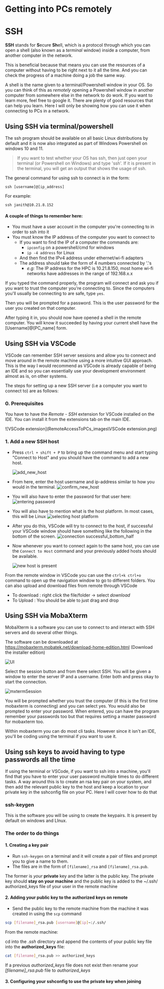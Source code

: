 # Getting into PCs remotely



# SSH

**SSH** stands for **S**ecure **Sh**ell, which is a protocol through which you can open a shell (also known as a *terminal* window) inside a computer, from another computer in the network. 

This is beneficial because that means you can use the resources of a computer without having to be right next to it all the time. And you can check the progress of a machine doing a job the same way. 

A shell is the name given to a terminal/Powershell window in your OS. So you can think of this as *remotely* opening a Powershell window in another computer from somewhere else in the network to do work. If you want to learn more, feel free to google it. There are plenty of good resources that can help you learn. Here I will only be showing how you can use it when connecting to PCs in a network.

## Using SSH via terminal/powershell 

The ssh program should be available on all basic Linux distributions by default and it is now also integrated as part of Windows Powershell on windows 10 and 11. 

> If you want to test whether your OS has ssh, then just open your terminal (or Powershell on Windows) and type 'ssh'. If it is present in the terminal, you will get an output that shows the usage of ssh.

The general command for using ssh to connect is in the form: 

```shell
ssh [username]@[ip_address]
```

For example: 

```shell
ssh janith@10.21.8.152
```

#### A couple of things to remember here:

- You must have a user account in the computer you're connecting to in order to ssh into it
- You must know the IP address of the computer you want to connect to
  - If you want to find the IP of a computer the commands are:
    - `ipconfig` on a powershell/cmd for windows
    - `ip -4 address` for Linux
  - And then find the IPv4 address under ethernet/wi-fi adapters
  - The address should take the form of 4 numbers connected by '.'s
    - *e.g:* The IP address for the HPC is 10.21.8.150, most home wi-fi networks have addresses in the range of 192.168.x.x



If you typed the command properly, the program will connect and ask you if you want to trust the computer you're connecting to. Since the computers you'll usually be connecting to are safe, type `yes`. 

Then you will be prompted for a password. This is the user password for the user you created on that computer. 

After typing it in, you should now have opened a shell in the remote computer. You will know it succeeded by having your current shell have the [Username]@[PC_name] form.

## Using SSH via VSCode

VSCode can remember SSH server sessions and allow you to connect and move around in the remote machine using a more intuitive GUI approach. This is the way I would recommend as VSCode is already capable of being an IDE and so you can essentially use your development environment  almost as is, on other systems.

The steps for setting up a new SSH server (i.e a computer you want to connect to) are as follows:

### 0. Prerequisites

You have to have the *Remote - SSH* extension for VSCode installed on the IDE. You can install it from the extensions tab on the main IDE.

![VSCode extension](RemoteAccessToPCs_images\VSCode extension.png)



### 1. Add a new SSH host

- Press `ctrl + shift + P` to bring up the command menu and start typing "Connect to Host" and you should have the command to add a new host.

  ![add_new_host](RemoteAccessToPCs_images/add_new_host.png)

- From here, enter the host username and ip-address similar to how you would in the terminal.  ![confirm_new_host](RemoteAccessToPCs_images/confirm_new_host.png)

- You will also have to enter the password for that user here: ![entering password](RemoteAccessToPCs_images/entering_password.png)
- You will also have to mention what is the host platform. In most cases, this will be Linux ![selecting host platform](RemoteAccessToPCs_images/selecting_host_platform.png)

- After you do this, VSCode will try to connect to the host, if successful your VSCode window should have something like the following in the bottom of the screen.  ![connection successful_bottom_half](RemoteAccessToPCs_images/connection_successful_bottom_half.png)



- Now whenever you want to connect again to the same host, you can use the `Connect to Host` command and your previously added hosts should be available.  

  
   ![new host is present](RemoteAccessToPCs_images/new_host_is_present.png)



From the remote window in VSCode you can use the `ctrl+k ctrl+o` command to open up the navigation window to go to different folders. You can also upload and download files from remote through VSCode

- To download : right click the file/folder -> select *download*
- To Upload : You should be able to just drag and drop



## Using SSH via MobaXterm

MobaXterm is a software you can use to connect to and interact with SSH servers and do several other things. 

The software can be downloaded at https://mobaxterm.mobatek.net/download-home-edition.html (Download the installer edition)

![UI](RemoteAccessToPCs_images/mobaxtermUI.png)

Select the session button and from there select SSH. You will be given a window to enter the server IP and a username. Enter both and press okay to start the connection.

![mxtermSession](C:\Users\weera\gitrepos\BITutorials\RemoteAccessToPCs_images\mxtermSession.png)

You will be prompted whether you trust the computer (if this is the first time mobaxterm is connecting) and you can select yes. You would also be prompted to enter your password. When entered, you can have the program remember your passwords too but that requires setting a master password for mobaxterm too. 

Within mobaxterm you can do most cli tasks. However since it isn't an IDE, you'll be coding using the terminal if you want to use it.



## Using ssh keys to avoid having to type passwords all the time

If using the terminal or VSCode, if you want to ssh into a machine, you'll find that you have to enter your user password multiple times to do different tasks. A way around this is to create an rsa key pair on your system, and then add the relevant public key to the host and keep a location to your private key in the sshconfig file on your PC. Here I will cover how to do that

### ssh-keygen

This is the software you will be using to create the keypairs. It is present by default on windows and LInux.

### The order to do things

#### 1. Creating a key pair

- Run `ssh-keygen` on a terminal and it will create a pair of files and prompt you to give a name to them. 
- The files are in the form of `[filename]_rsa` and `[filename]_rsa.pub`.

The former is *your* **private** key and the latter is the public key. The private key should **stay on your machine** and the public key is added to the ~/.ssh/ authorized_keys file of your user in the remote machine

#### 2. Adding your public key to the authorized keys on remote

- Send the public key to the remote machine from the machine it was created in using the `scp` command

```bash
scp [filename]_rsa.pub [username]@[ip]~:/.ssh/
```

From the remote machine:

cd into the *.ssh* directory and append the contents of your public key file into the **authorized_keys** file:

```bash
cat [filename]_rsa.pub >> authorized_keys
```

If a previous *authorized_keys* file does not exist then rename your *[filename]_rsa.pub* file to *authorized_keys*

#### 3. Configuring your sshconfig to use the private key when joining





